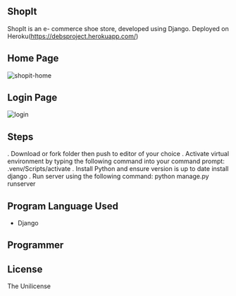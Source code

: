 ## ShopIt
ShopIt is an  e- commerce shoe store, developed using Django. Deployed on Heroku(https://debsproject.herokuapp.com/)

## Home Page
![shopit-home](https://user-images.githubusercontent.com/77339575/167216644-26c47ca7-bd25-4f16-8b4b-63191df60ad9.png)

## Login Page

 ![login](https://user-images.githubusercontent.com/77339575/167217543-a6ba6318-361c-4c57-8ee5-b2ab0b6f8736.png)

## Steps 
.  Download or fork folder then push to editor of your choice
. Activate virtual environment by typing the following command into your command prompt: .venv/Scripts/activate
. Install Python and ensure version is up to date
  install django
. Run server using the following command: python manage.py runserver

## Program Language Used
- Django

## Programmer



## License
The Unilicense
